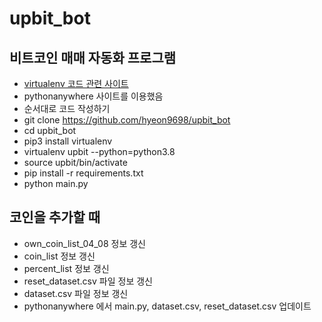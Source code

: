 # upbit_bot
## 비트코인 매매 자동화 프로그램
- [virtualenv 코드 관련 사이트](https://dgkim5360.tistory.com/entry/python-virtualenv-on-linux-ubuntu-and-windows)
- pythonanywhere 사이트를 이용했음
- 순서대로 코드 작성하기
- git clone https://github.com/hyeon9698/upbit_bot
- cd upbit_bot
- pip3 install virtualenv
- virtualenv upbit --python=python3.8
- source upbit/bin/activate
- pip install -r requirements.txt
- python main.py
## 코인을 추가할 때
- own_coin_list_04_08 정보 갱신
- coin_list 정보 갱신
- percent_list 정보 갱신
- reset_dataset.csv 파일 정보 갱신
- dataset.csv 파일 정보 갱신
- pythonanywhere 에서 main.py, dataset.csv, reset_dataset.csv 업데이트